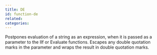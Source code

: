 ```yaml
---
title: DE
id: function-de
related:
categories:
---
```


Postpones evaluation of a string as an expression, when it is
passed as a parameter to the IIf or Evaluate functions. Escapes
any double quotation marks in the parameter and wraps the
result in double quotation marks.